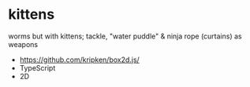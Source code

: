 # kittens
worms but with kittens; tackle, "water puddle" &amp; ninja rope (curtains) as weapons

- https://github.com/kripken/box2d.js/
- TypeScript 
- 2D 
